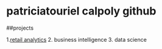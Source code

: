 # patriciatouriel calpoly github
##projects

1.[retail analytics](https://linkmehere.com) 
2. business intelligence
3. data science
